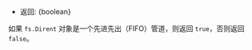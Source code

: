 <!-- YAML
added: v10.10.0
-->

* 返回: {boolean}

如果 `fs.Dirent` 对象是一个先进先出（FIFO）管道，则返回 `true`，否则返回 `false`。


